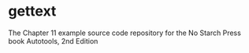 # gettext
The Chapter 11 example source code repository for the No Starch Press book Autotools, 2nd Edition
